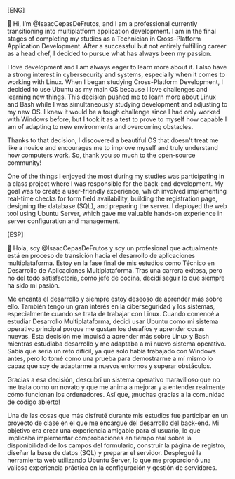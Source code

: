 [ENG]

👋 Hi, I’m @IsaacCepasDeFrutos, and I am a professional currently transitioning into multiplatform application development.
I am in the final stages of completing my studies as a Technician in Cross-Platform Application Development.
After a successful but not entirely fulfilling career as a head chef, I decided to pursue what has always been my passion.

I love development and I am always eager to learn more about it. I also have a strong interest in cybersecurity and systems, especially when it comes to working with Linux.
When I began studying Cross-Platform Development, I decided to use Ubuntu as my main OS because I love challenges and learning new things.
This decision pushed me to learn more about Linux and Bash while I was simultaneously studying development and adjusting to my new OS.
I knew it would be a tough challenge since I had only worked with Windows before, but I took it as a test to prove to myself how capable I am of adapting to new environments and overcoming obstacles.

Thanks to that decision, I discovered a beautiful OS that doesn't treat me like a novice and encourages me to improve myself and truly understand how computers work.
So, thank you so much to the open-source community!

One of the things I enjoyed the most during my studies was participating in a class project where I was responsible for the back-end development. 
My goal was to create a user-friendly experience, which involved implementing real-time checks for form field availability, building the registration page, designing the database (SQL), and preparing the server.
I deployed the web tool using Ubuntu Server, which gave me valuable hands-on experience in server configuration and management.

[ESP]

👋 Hola, soy @IsaacCepasDeFrutos y soy un profesional que actualmente está en proceso de transición hacia el desarrollo de aplicaciones multiplataforma.
Estoy en la fase final de mis estudios como Técnico en Desarrollo de Aplicaciones Multiplataforma. Tras una carrera exitosa, pero no del todo satisfactoria, como jefe de cocina, decidí seguir lo que siempre ha sido mi pasión.

Me encanta el desarrollo y siempre estoy deseoso de aprender más sobre ello. También tengo un gran interés en la ciberseguridad y los sistemas,
especialmente cuando se trata de trabajar con Linux. Cuando comencé a estudiar Desarrollo Multiplataforma,
decidí usar Ubuntu como mi sistema operativo principal porque me gustan los desafíos y aprender cosas nuevas.
Esta decisión me impulsó a aprender más sobre Linux y Bash mientras estudiaba desarrollo y me adaptaba a mi nuevo sistema operativo.
Sabía que sería un reto difícil, ya que solo había trabajado con Windows antes, pero lo tomé como una prueba para demostrarme a mí mismo lo capaz que soy de adaptarme a nuevos entornos y superar obstáculos.

Gracias a esa decisión, descubrí un sistema operativo maravilloso que no me trata como un novato y que me anima a mejorar y a entender realmente cómo funcionan los ordenadores. Así que, ¡muchas gracias a la comunidad de código abierto!

Una de las cosas que más disfruté durante mis estudios fue participar en un proyecto de clase en el que me encargué del desarrollo del back-end.
Mi objetivo era crear una experiencia amigable para el usuario, lo que implicaba implementar comprobaciones en tiempo real sobre la disponibilidad de los campos del formulario,
construir la página de registro, diseñar la base de datos (SQL) y preparar el servidor. Desplegué la herramienta web utilizando Ubuntu Server, lo que me proporcionó una valiosa experiencia práctica en la configuración y gestión de servidores.
